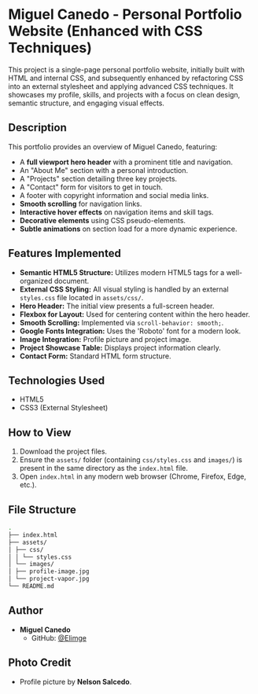 # Miguel Canedo - Personal Portfolio Website (Enhanced with CSS Techniques)

This project is a single-page personal portfolio website, initially built with HTML and internal CSS, and subsequently enhanced by refactoring CSS into an external stylesheet and applying advanced CSS techniques. It showcases my profile, skills, and projects with a focus on clean design, semantic structure, and engaging visual effects.

## Description

This portfolio provides an overview of Miguel Canedo, featuring:
*   A **full viewport hero header** with a prominent title and navigation.
*   An "About Me" section with a personal introduction.
*   A "Projects" section detailing three key projects.
*   A "Contact" form for visitors to get in touch.
*   A footer with copyright information and social media links.
*   **Smooth scrolling** for navigation links.
*   **Interactive hover effects** on navigation items and skill tags.
*   **Decorative elements** using CSS pseudo-elements.
*   **Subtle animations** on section load for a more dynamic experience.

## Features Implemented

*   **Semantic HTML5 Structure:** Utilizes modern HTML5 tags for a well-organized document.
*   **External CSS Styling:** All visual styling is handled by an external `styles.css` file located in `assets/css/`.
*   **Hero Header:** The initial view presents a full-screen header.
*   **Flexbox for Layout:** Used for centering content within the hero header.
*   **Smooth Scrolling:** Implemented via `scroll-behavior: smooth;`.
*   **Google Fonts Integration:** Uses the 'Roboto' font for a modern look.
*   **Image Integration:** Profile picture and project image.
*   **Project Showcase Table:** Displays project information clearly.
*   **Contact Form:** Standard HTML form structure.

## Technologies Used

*   HTML5
*   CSS3 (External Stylesheet)

## How to View

1.  Download the project files.
2.  Ensure the `assets/` folder (containing `css/styles.css` and `images/`) is present in the same directory as the `index.html` file.
3.  Open `index.html` in any modern web browser (Chrome, Firefox, Edge, etc.).

## File Structure
``` bash
.
├── index.html
├── assets/
│ ├── css/
│ │ └── styles.css
│ └── images/
│ ├── profile-image.jpg
│ └── project-vapor.jpg
└── README.md
```

## Author

*   **Miguel Canedo**
    *   GitHub: [@Elimge](https://github.com/Elimge) 

## Photo Credit

*   Profile picture by **Nelson Salcedo**.
